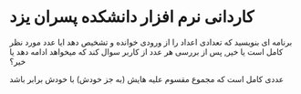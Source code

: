 # کاردانی نرم افزار دانشکده پسران یزد


برنامه ای بنویسید که تعدادی اعداد را از ورودی خوانده و تشخیص دهد ایا عدد مورد نظر کامل است یا خیر, پس از بررسی هر عدد از کاربر  سوال کند که میخواهد ادامه دهد یا خیر؟

عددی کامل است که مجموع مقسوم علیه هایش (به جز خودش) با خودش برابر باشد